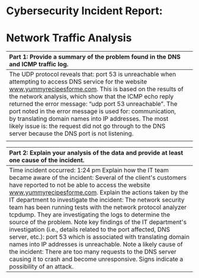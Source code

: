 # Cybersecurity Incident Report: 

# Network Traffic Analysis

| Part 1: Provide a summary of the problem found in the DNS and ICMP  traffic log.  |  |
| :---- | ----- |
| The UDP protocol reveals that: port 53 is unreachable when attempting to access DNS service for the website www.yummyrecipesforme.com.  This is based on the results of the network analysis, which show that the ICMP echo reply returned the error message: “udp port 53 unreachable”.  The port noted in the error message is used for: communication, by translating domain names into IP addresses.  The most likely issue is: the request did not go through to the DNS server because the DNS port is not listening.  |  |
|  |  |

| Part 2: Explain your analysis of the data and provide at least one cause of the incident. |
| :---- |
| Time incident occurred: 1:24 pm  Explain how the IT team became aware of the incident: Several of the client's customers have reported to not be able to access the website www.yummyrecipesforme.com.  Explain the actions taken by the IT department to investigate the incident: The network security team has been running tests with the network protocol analyzer tcpdump. They are investigating the logs to determine the source of the problem.  Note key findings of the IT department's investigation (i.e., details related to the port affected, DNS server, etc.): port 53 which is associated with translating domain names into IP addresses is unreachable.   Note a likely cause of the incident: There are too many requests to the DNS server causing it to crash and become unresponsive. Signs indicate a possibility of an attack. |

